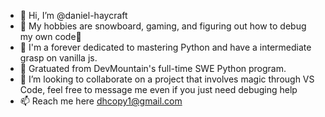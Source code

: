 - 👋 Hi, I’m @daniel-haycraft
- 👀 My hobbies are snowboard, gaming, and figuring out how to debug my own code🤣
- 🌱 I'm a forever dedicated to mastering Python and have a intermediate grasp on vanilla js.
- 🥶 Gratuated from DevMountain's full-time SWE Python program. 
- 💞️ I’m looking to collaborate on a project that involves magic through VS Code, feel free to message me even if you just need debuging help
- 📫 Reach me here dhcopy1@gmail.com

<!---
daniel-haycraft/daniel-haycraft is a ✨ special ✨ repository because its `README.md` (this file) appears on your GitHub profile.
You can click the Preview link to take a look at your changes.
--->
